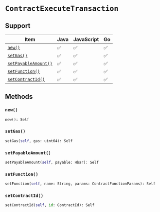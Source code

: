 # `ContractExecuteTransaction`

## Support

| Item | Java | JavaScript | Go
| - | - | - | - |
[`new()`](#new) | ✅ | ✅ | ✅
[`setGas()`](#setGas) | ✅ | ✅ | ✅
[`setPayableAmount()`](#setPayableAmount) | ✅ | ✅ | ✅
[`setFunction()`](#setFunction) | ✅ | ✅ | ✅
[`setContractId()`](#setContractId) | ✅ | ✅ | ✅

## Methods

### `new()`

```python
new(): Self
```

### `setGas()`

```python
setGas(self, gas: uint64): Self
```

### `setPayableAmount()`

```python
setPayableAmount(self, payable: Hbar): Self
```

### `setFunction()`

```python
setFunction(self, name: String, params: ContractFunctionParams): Self
```

### `setContractId()`

```python
setContractId(self, id: ContractId): Self
```

